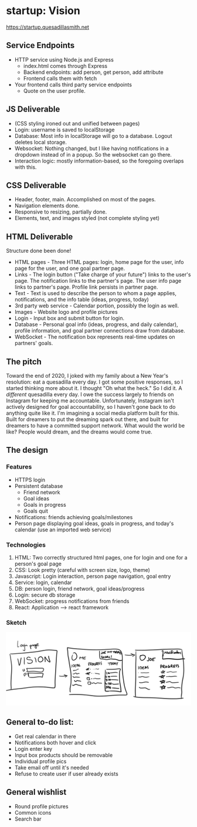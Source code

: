 # startup: Vision
https://startup.quesadillasmith.net

## Service Endpoints
- HTTP service using Node.js and Express
  - index.html comes through Express
  - Backend endpoints: add person, get person, add attribute
  - Frontend calls them with fetch
- Your frontend calls third party service endpoints
  - Quote on the user profile. 

## JS Deliverable
- (CSS styling ironed out and unified between pages)
- Login: username is saved to localStorage
- Database: Most info in localStorage will go to a database. Logout deletes local storage. 
- Websocket: Nothing changed, but I like having notifications in a dropdown instead of in a popup. So the websocket can go there.
- Interaction logic: mostly information-based, so the foregoing overlaps with this.

## CSS Deliverable
- Header, footer, main. Accomplished on most of the pages.
- Navigation elements done.
- Responsive to resizing, partially done.
- Elements, text, and images styled (not complete styling yet)

## HTML Deliverable
Structure done been done!
- HTML pages - Three HTML pages: login, home page for the user, info page for the user, and one goal partner page.
- Links - The login button ("Take charge of your future") links to the user's page. The notification links to the partner's page. The user info page links to partner's page. Profile link persists in partner page.
- Text - Text is used to describe the person to whom a page applies, notifications, and the info table (ideas, progress, today)
- 3rd party web service - Calendar portion, possibly the login as well.
- Images - Website logo and profile pictures
- Login - Input box and submit button for login.
- Database - Personal goal info (ideas, progress, and daily calendar), profile information, and goal partner connections draw from database.
- WebSocket - The notification box represents real-time updates on partners' goals.
## The pitch

Toward the end of 2020, I joked with my family about a New Year's resolution: eat a quesadilla every day. I got some positive responses, so I started thinking more about it. I thought "Oh what the heck." So I did it. A _different_ quesadilla every day. I owe the success largely to friends on Instagram for keeping me accountable. Unfortunately, Instagram isn't actively designed for goal accountability, so I haven't gone back to do anything quite like it. I'm imagining a social media platform built for this. Built for dreamers to put the dreaming spark out there, and built for dreamers to have a committed support network. What would the world be like? People would dream, and the dreams would come true.

## The design
### Features
- HTTPS login
- Persistent database
  - Friend network
  - Goal ideas
  - Goals in progress
  - Goals quit
- Notifications: friends achieving goals/milestones
- Person page displaying goal ideas, goals in progress, and today's calendar (use an imported web service)

### Technologies
1. HTML: Two correctly structured html pages, one for login and one for a person's goal page
2. CSS: Look pretty (careful with screen size, logo, theme)
3. Javascript: Login interaction, person page navigation, goal entry
4. Service: login, calendar
5. DB: person login, friend network, goal ideas/progress
6. Login: secure db storage
7. WebSocket: progress notifications from friends
8. React: Application --> react framework

### Sketch
![Vision](VISION.png)

## General to-do list:
- Get real calendar in there
- Notifications both hover and click
- Login enter key
- Input box products should be removable
- Individual profile pics
- Take email off until it's needed
- Refuse to create user if user already exists

## General wishlist
- Round profile pictures
- Common icons
- Search bar
